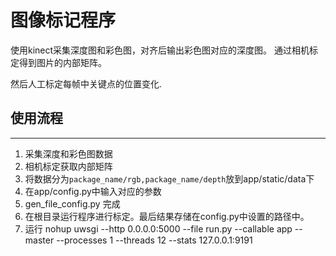 # 图像标记程序

使用kinect采集深度图和彩色图，对齐后输出彩色图对应的深度图。
通过相机标定得到图片的内部矩阵。

然后人工标定每帧中关键点的位置变化.

## 使用流程

---
1. 采集深度和彩色图数据
2. 相机标定获取内部矩阵
3. 将数据分为`package_name/rgb,package_name/depth`放到app/static/data下
4. 在app/config.py中输入对应的参数
5. gen_file_config.py 完成
6. 在根目录运行程序进行标定。最后结果存储在config.py中设置的路径中。
7. 运行 nohup uwsgi --http 0.0.0.0:5000 --file run.py --callable app --master --processes 1 --threads 12 --stats 127.0.0.1:9191